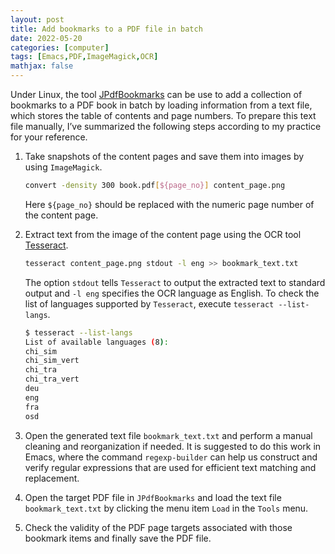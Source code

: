 ```yaml
---
layout: post
title: Add bookmarks to a PDF file in batch
date: 2022-05-20
categories: [computer]
tags: [Emacs,PDF,ImageMagick,OCR]
mathjax: false
---
```


Under Linux, the tool [JPdfBookmarks](https://sourceforge.net/projects/jpdfbookmarks/) can be use to add a collection of bookmarks to a PDF book in batch by loading information from a text file, which stores the table of contents and page numbers. To prepare this text file manually, I&rsquo;ve summarized the following steps according to my practice for your reference.

1.  Take snapshots of the content pages and save them into images by using `ImageMagick`.
    
    ```bash
    convert -density 300 book.pdf[${page_no}] content_page.png
    ```
    
    Here `${page_no}` should be replaced with the numeric page number of the content page.
2.  Extract text from the image of the content page using the OCR tool [Tesseract](https://github.com/tesseract-ocr/tesseract).
    
    ```bash
    tesseract content_page.png stdout -l eng >> bookmark_text.txt
    ```
    
    The option `stdout` tells `Tesseract` to output the extracted text to standard output and `-l eng` specifies the OCR language as English. To check the list of languages supported by `Tesseract`, execute `tesseract --list-langs`.
    
    ```bash
    $ tesseract --list-langs
    List of available languages (8):
    chi_sim
    chi_sim_vert
    chi_tra
    chi_tra_vert
    deu
    eng
    fra
    osd
    ```
3.  Open the generated text file `bookmark_text.txt` and perform a manual cleaning and reorganization if needed. It is suggested to do this work in Emacs, where the command `regexp-builder` can help us construct and verify regular expressions that are used for efficient text matching and replacement.
4.  Open the target PDF file in `JPdfBookmarks` and load the text file `bookmark_text.txt` by clicking the menu item `Load` in the `Tools` menu.
5.  Check the validity of the PDF page targets associated with those bookmark items and finally save the PDF file.
